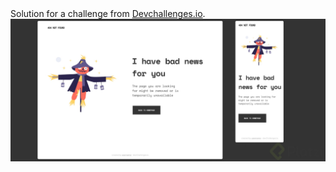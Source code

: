 
<div>
Solution for a challenge from  <a href="http://devchallenges.io" target="_blank">Devchallenges.io</a>.
</div>
<img src="./img/preview.png">